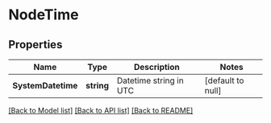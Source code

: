 # NodeTime

## Properties
Name | Type | Description | Notes
------------ | ------------- | ------------- | -------------
**SystemDatetime** | **string** | Datetime string in UTC | [default to null]

[[Back to Model list]](../README.md#documentation-for-models) [[Back to API list]](../README.md#documentation-for-api-endpoints) [[Back to README]](../README.md)

